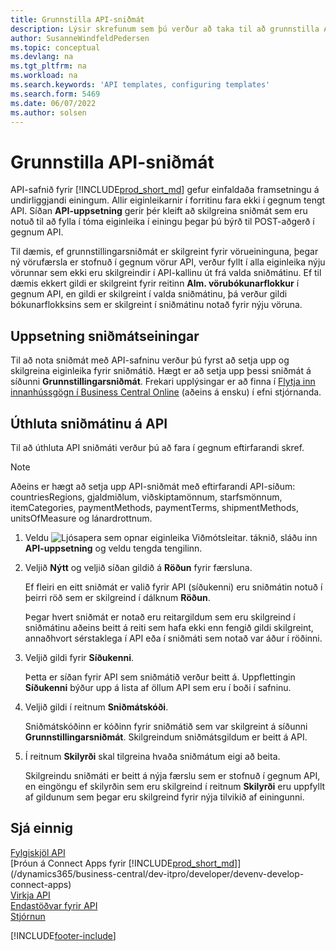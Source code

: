 ```yaml
---
title: Grunnstilla API-sniðmát
description: Lýsir skrefunum sem þú verður að taka til að grunnstilla API sniðmát fyrir Dynamics 365 Business Central.
author: SusanneWindfeldPedersen
ms.topic: conceptual
ms.devlang: na
ms.tgt_pltfrm: na
ms.workload: na
ms.search.keywords: 'API templates, configuring templates'
ms.search.form: 5469
ms.date: 06/07/2022
ms.author: solsen
---
```


# Grunnstilla API-sniðmát

API-safnið fyrir [!INCLUDE[prod_short_md](includes/prod_short.md)] gefur einfaldaða framsetningu á undirliggjandi einingum. Allir eiginleikarnir í forritinu fara ekki í gegnum tengt API. Síðan **API-uppsetning** gerir þér kleift að skilgreina sniðmát sem eru notuð til að fylla í tóma eiginleika í einingu þegar þú býrð til POST-aðgerð í gegnum API. 

Til dæmis, ef grunnstillingarsniðmát er skilgreint fyrir vörueininguna, þegar ný vörufærsla er stofnuð í gegnum vörur API, verður fyllt í alla eiginleika nýju vörunnar sem ekki eru skilgreindir í API-kallinu út frá valda sniðmátinu. Ef til dæmis ekkert gildi er skilgreint fyrir reitinn **Alm. vörubókunarflokkur** í gegnum API, en gildi er skilgreint í valda sniðmátinu, þá verður gildi bókunarflokksins sem er skilgreint í sniðmátinu notað fyrir nýju vöruna. 

## Uppsetning sniðmátseiningar

Til að nota sniðmát með API-safninu verður þú fyrst að setja upp og skilgreina eiginleika fyrir sniðmátið. Hægt er að setja upp þessi sniðmát á síðunni **Grunnstillingarsniðmát**. Frekari upplýsingar er að finna í [Flytja inn innanhússgögn í Business Central Online](/dynamics365/business-central/dev-itpro/administration/migrate-data) (aðeins á ensku) í efni stjórnanda.  

## Úthluta sniðmátinu á API

Til að úthluta API sniðmáti verður þú að fara í gegnum eftirfarandi skref.

> [!NOTE]  
> Aðeins er hægt að setja upp API-sniðmát með eftirfarandi API-síðum: countriesRegions, gjaldmiðlum, viðskiptamönnum, starfsmönnum, itemCategories, paymentMethods, paymentTerms, shipmentMethods, unitsOfMeasure og lánardrottnum.

1. Veldu ![Ljósapera sem opnar eiginleika Viðmótsleitar.](media/ui-search/search_small.png "Segðu mér hvað þú vilt gera") táknið, sláðu inn **API-uppsetning** og veldu tengda tengilinn.
2. Veljið **Nýtt** og veljið síðan gildið á **Röðun** fyrir færsluna.  

    Ef fleiri en eitt sniðmát er valið fyrir API (síðukenni) eru sniðmátin notuð í þeirri röð sem er skilgreind í dálknum **Röðun**.  

    Þegar hvert sniðmát er notað eru reitargildum sem eru skilgreind í sniðmátinu aðeins beitt á reiti sem hafa ekki enn fengið gildi skilgreint, annaðhvort sérstaklega í API eða í sniðmáti sem notað var áður í röðinni.  
3. Veljið gildi fyrir **Síðukenni**.  

    Þetta er síðan fyrir API sem sniðmátið verður beitt á. Uppflettingin **Síðukenni** býður upp á lista af öllum API sem eru í boði í safninu.
4. Veljið gildi í reitnum **Sniðmátskóði**.  

    Sniðmátskóðinn er kóðinn fyrir sniðmátið sem var skilgreint á síðunni **Grunnstillingarsniðmát**. Skilgreindum sniðmátsgildum er beitt á API.  
5. Í reitnum **Skilyrði** skal tilgreina hvaða sniðmátum eigi að beita.  

    Skilgreindu sniðmáti er beitt á nýja færslu sem er stofnuð í gegnum API, en eingöngu ef skilyrðin sem eru skilgreind í reitnum **Skilyrði** eru uppfyllt af gildunum sem þegar eru skilgreind fyrir nýja tilvikið af einingunni.

## Sjá einnig

[Fylgiskjöl API](/dynamics-nav/fin-graph)  
[Þróun á Connect Apps fyrir [!INCLUDE[prod_short_md](includes/prod_short.md)]](/dynamics365/business-central/dev-itpro/developer/devenv-develop-connect-apps)  
[Virkja API](/dynamics-nav/enabling-apis-for-dynamics-nav)  
[Endastöðvar fyrir API](/dynamics-nav/endpoints-apis-for-dynamics)  
[Stjórnun](admin-setup-and-administration.md)

[!INCLUDE[footer-include](includes/footer-banner.md)]